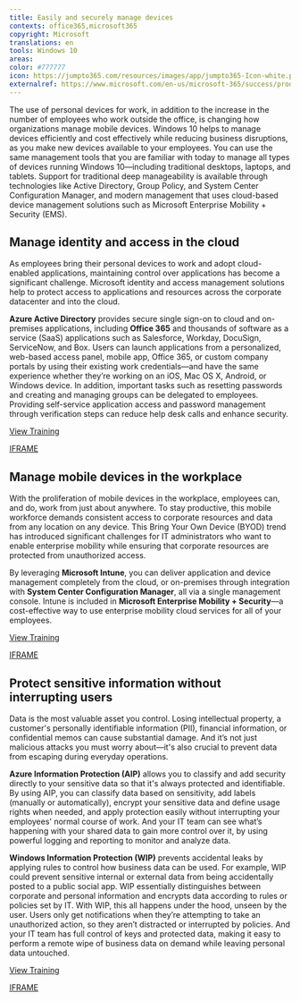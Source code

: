 ```yaml
---
title: Easily and securely manage devices
contexts: office365,microsoft365
copyright: Microsoft
translations: en
tools: Windows 10
areas: 
color: #777777
icon: https://jumpto365.com/resources/images/app/jumpto365-Icon-white.png
externalref: https://www.microsoft.com/en-us/microsoft-365/success/productivitylibrary/easily-and-securely-manage-devices
---
```

The use of personal devices for work, in addition to the increase in the number of employees who work outside the office, is changing how organizations manage mobile devices.
Windows 10 helps to manage devices efficiently and cost effectively while reducing business disruptions, as you make new devices available to your employees. You can use the same management tools that you are familiar with today to manage all types of devices running Windows 10&#x2014;including traditional desktops, laptops, and tablets. Support for traditional deep manageability is available through technologies like Active Directory, Group Policy, and System Center Configuration Manager, and modern management that uses cloud-based device management solutions such as Microsoft Enterprise Mobility + Security (EMS).


## Manage identity and access in the cloud

As employees bring their personal devices to work and adopt cloud-enabled applications, maintaining control over applications has become a significant challenge. Microsoft identity and access management solutions help to protect access to applications and resources across the corporate datacenter and into the cloud.

**Azure Active Directory** provides secure single sign-on to cloud and on-premises applications, including **Office 365** and thousands of software as a service (SaaS) applications such as Salesforce, Workday, DocuSign, ServiceNow, and Box. Users can launch applications from a personalized, web-based access panel, mobile app, Office 365, or custom company portals by using their existing work credentials—and have the same experience whether they’re working on an iOS, Mac OS X, Android, or Windows device. In addition, important tasks such as resetting passwords and creating and managing groups can be delegated to employees. Providing self-service application access and password management through verification steps can reduce help desk calls and enhance security.

[View Training](https://docs.microsoft.com/azure/active-directory/active-directory-whatis)

[IFRAME](https://www.microsoft.com/en-us/videoplayer/embed/RE1U9Pw)

## Manage mobile devices in the workplace

With the proliferation of mobile devices in the workplace, employees can, and do, work from just about anywhere. To stay productive, this mobile workforce demands consistent access to corporate resources and data from any location on any device. This Bring Your Own Device (BYOD) trend has introduced significant challenges for IT administrators who want to enable enterprise mobility while ensuring that corporate resources are protected from unauthorized access.

By leveraging **Microsoft Intune**, you can deliver application and device management completely from the cloud, or on-premises through integration with **System Center Configuration Manager**, all via a single management console. Intune is included in **Microsoft Enterprise Mobility + Security**—a cost-effective way to use enterprise mobility cloud services for all of your employees.

[View Training](https://docs.microsoft.com/intune/introduction-intune)

[IFRAME](https://www.microsoft.com/en-us/videoplayer/embed/RE1UMQS)

## Protect sensitive information without interrupting users

Data is the most valuable asset you control. Losing intellectual property, a customer's personally identifiable information (PII), financial information, or confidential memos can cause substantial damage. And it’s not just malicious attacks you must worry about—it's also crucial to prevent data from escaping during everyday operations.

**Azure Information Protection (AIP)** allows you to classify and add security directly to your sensitive data so that it's always protected and identifiable. By using AIP, you can classify data based on sensitivity, add labels (manually or automatically), encrypt your sensitive data and define usage rights when needed, and apply protection easily without interrupting your employees' normal course of work. And your IT team can see what’s happening with your shared data to gain more control over it, by using powerful logging and reporting to monitor and analyze data.

**Windows Information Protection (WIP)** prevents accidental leaks by applying rules to control how business data can be used. For example, WIP could prevent sensitive internal or external data from being accidentally posted to a public social app. WIP essentially distinguishes between corporate and personal information and encrypts data according to rules or policies set by IT. With WIP, this all happens under the hood, unseen by the user. Users only get notifications when they’re attempting to take an unauthorized action, so they aren’t distracted or interrupted by policies. And your IT team has full control of keys and protected data, making it easy to perform a remote wipe of business data on demand while leaving personal data untouched.

[View Training](https://docs.microsoft.com/information-protection/understand-explore/what-is-information-protection)

[IFRAME](https://www.microsoft.com/en-us/videoplayer/embed/RE1UK8U)

